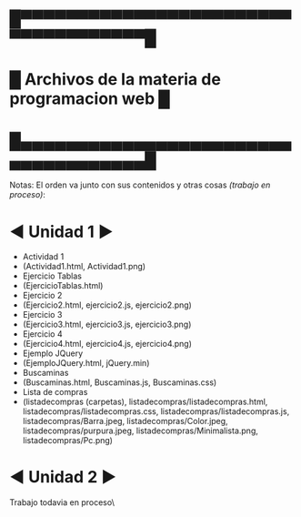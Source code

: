 # █▀▀▀▀▀▀▀▀▀▀▀▀▀▀▀▀▀▀▀▀▀▀▀▀▀▀▀▀▀▀▀▀▀▀▀▀█
# █ Archivos de la materia de programacion web █                         
# █▄▄▄▄▄▄▄▄▄▄▄▄▄▄▄▄▄▄▄▄▄▄▄▄▄▄▄▄▄▄▄▄▄▄▄▄█

Notas:
El orden va junto con sus contenidos y otras cosas *(trabajo en proceso)*:
# ◄ Unidad 1 ►
- Actividad 1
- (Actividad1.html, Actividad1.png)
- Ejercicio Tablas
- (EjercicioTablas.html)
- Ejercicio 2
- (Ejercicio2.html, ejercicio2.js, ejercicio2.png)
- Ejercicio 3
- (Ejercicio3.html, ejercicio3.js, ejercicio3.png)
- Ejercicio 4
- (Ejercicio4.html, ejercicio4.js, ejercicio4.png)
- Ejemplo JQuery
- (EjemploJQuery.html, jQuery.min)
- Buscaminas
- (Buscaminas.html, Buscaminas.js, Buscaminas.css)
- Lista de compras
- (listadecompras (carpetas), listadecompras/listadecompras.html, listadecompras/listadecompras.css, listadecompras/listadecompras.js, listadecompras/Barra.jpeg,             listadecompras/Color.jpeg, listadecompras/purpura.jpeg, listadecompras/Minimalista.png, listadecompras/Pc.png)

# ◄ Unidad 2 ►
Trabajo todavia en proceso\\
